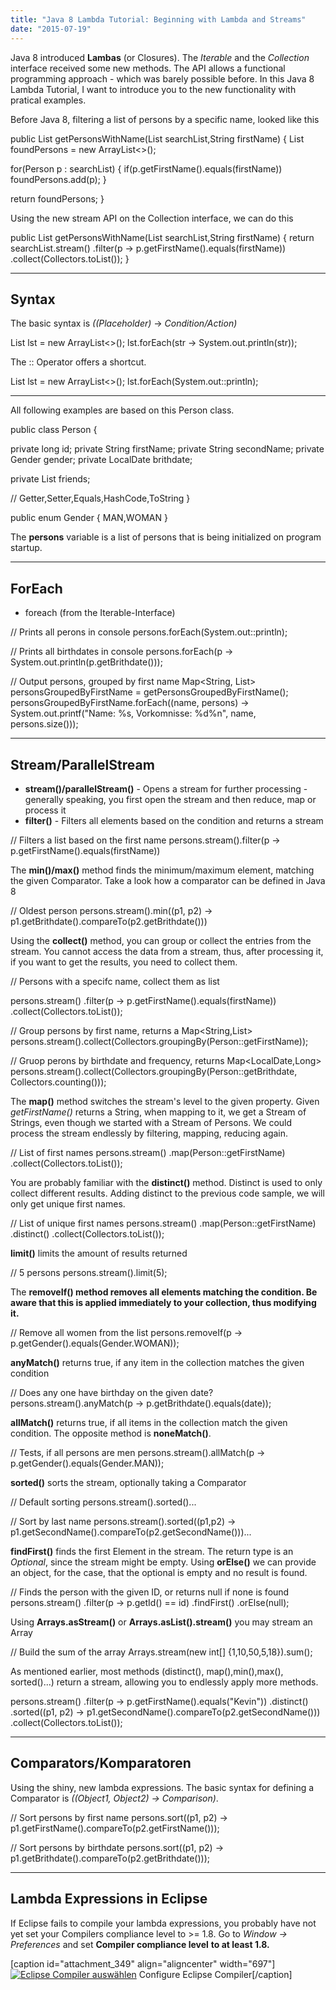 ```yaml
---
title: "Java 8 Lambda Tutorial: Beginning with Lambda and Streams"
date: "2015-07-19"
---
```


Java 8 introduced **Lambas** (or Closures). The _Iterable_ and the _Collection_ interface received some new methods. The API allows a functional programming approach - which was barely possible before. In this Java 8 Lambda Tutorial, I want to introduce you to the new functionality with pratical examples.

Before Java 8, filtering a list of persons by a specific name, looked like this

public List<Person> getPersonsWithName(List<Person> searchList,String firstName)
{
 List<Person> foundPersons = new ArrayList<>();
 
 for(Person p : searchList)
 {
     if(p.getFirstName().equals(firstName))
       foundPersons.add(p);
 }
 
 return foundPersons;
}

Using the new stream API on the Collection interface, we can do this

public List<Person> getPersonsWithName(List<Person> searchList,String firstName)
{
  return searchList.stream()
      .filter(p -> p.getFirstName().equals(firstName))
      .collect(Collectors.toList());
}

* * *

## Syntax

The basic syntax is _((Placeholder)_ -> _Condition/Action)_

List<String> lst = new ArrayList<>();
lst.forEach(str -> System.out.println(str));

The :: Operator offers a shortcut.

List<String> lst = new ArrayList<>();
lst.forEach(System.out::println);

* * *

All following examples are based on this Person class.

public class Person {

  private long id;
  private String firstName;
  private String secondName;
  private Gender gender;
  private LocalDate brithdate;

  private List<Person> friends;

  // Getter,Setter,Equals,HashCode,ToString
}

public enum Gender {
    MAN,WOMAN
}

The **persons** variable is a list of persons that is being initialized on program startup.

* * *

## ForEach

- foreach (from the Iterable-Interface)

// Prints all perons in console
persons.forEach(System.out::println);

// Prints all birthdates in console
persons.forEach(p -> System.out.println(p.getBrithdate()));

// Output persons, grouped by first name
Map<String, List<Person>> personsGroupedByFirstName = getPersonsGroupedByFirstName();
personsGroupedByFirstName.forEach((name, persons) -> System.out.printf("Name: %s, Vorkomnisse: %d%n", name, persons.size()));

* * *

## Stream/ParallelStream

- **stream()/parallelStream()** - Opens a stream for further processing - generally speaking, you first open the stream and then reduce, map or process it
- **filter()** \- Filters all elements based on the condition and returns a stream

// Filters a list based on the first name
persons.stream().filter(p -> p.getFirstName().equals(firstName))

The **min()/max()** method finds the minimum/maximum element, matching the given Comparator. Take a look how a comparator can be defined in Java 8

// Oldest person
persons.stream().min((p1, p2) -> p1.getBrithdate().compareTo(p2.getBrithdate()))

Using the **collect()** method, you can group or collect the entries from the stream. You cannot access the data from a stream, thus, after processing it, if you want to get the results, you need to collect them.

// Persons with a specifc name, collect them as list

persons.stream()
       .filter(p -> p.getFirstName().equals(firstName))
       .collect(Collectors.toList());

// Group persons by first name, returns a Map<String,List<Person>>
persons.stream().collect(Collectors.groupingBy(Person::getFirstName));

// Gruop perons by birthdate and frequency, returns Map<LocalDate,Long>
persons.stream().collect(Collectors.groupingBy(Person::getBrithdate, Collectors.counting()));

The **map()** method switches the stream's level to the given property. Given _getFirstName()_ returns a String, when mapping to it, we get a Stream of Strings, even though we started with a Stream of Persons. We could process the stream endlessly by filtering, mapping, reducing again.

// List of first names 
persons.stream()
       .map(Person::getFirstName)
       .collect(Collectors.toList());

You are probably familiar with the **distinct()** method. Distinct is used to only collect different results. Adding distinct to the previous code sample, we will only get unique first names.

// List of unique first names 
persons.stream()
       .map(Person::getFirstName)
       .distinct()
       .collect(Collectors.toList());

**limit()** limits the amount of results returned

// 5 persons
persons.stream().limit(5);

The **removeIf() method removes all elements matching the condition. Be aware that this is applied immediately to your collection, thus modifying it.**

// Remove all women from the list
persons.removeIf(p -> p.getGender().equals(Gender.WOMAN));

**anyMatch()** returns true, if any item in the collection matches the given condition

// Does any one have birthday on the given date?
persons.stream().anyMatch(p -> p.getBrithdate().equals(date));

**allMatch()** returns true, if all items in the collection match the given condition. The opposite method is **noneMatch()**.

// Tests, if all persons are men
persons.stream().allMatch(p -> p.getGender().equals(Gender.MAN));

**sorted()** sorts the stream, optionally taking a Comparator

// Default sorting
persons.stream().sorted()...

// Sort by last name
persons.stream().sorted((p1,p2) -> p1.getSecondName().compareTo(p2.getSecondName()))...

**findFirst()** finds the first Element in the stream. The return type is an _Optional<T>_, since the stream might be empty. Using **orElse()** we can provide an object, for the case, that the optional is empty and no result is found.

// Finds the person with the given ID, or returns null if none is found
persons.stream()
       .filter(p -> p.getId() == id)
       .findFirst()
       .orElse(null);

Using **Arrays.asStream()** or **Arrays.asList().stream()** you may stream an Array

// Build the sum of the array
Arrays.stream(new int\[\] {1,10,50,5,18}).sum();

As mentioned earlier, most methods (distinct(), map(),min(),max(), sorted()...) return a stream, allowing you to endlessly apply more methods.

persons.stream()
       .filter(p -> p.getFirstName().equals("Kevin"))
       .distinct()
       .sorted((p1, p2) -> p1.getSecondName().compareTo(p2.getSecondName()))
       .collect(Collectors.toList());

* * *

## Comparators/Komparatoren

Using the shiny, new lambda expressions. The basic syntax for defining a Comparator is _((Object1, Object2) -> Comparison)_.

// Sort persons by first name
persons.sort((p1, p2) -> p1.getFirstName().compareTo(p2.getFirstName()));

// Sort persons by birthdate
persons.sort((p1, p2) -> p1.getBrithdate().compareTo(p2.getBrithdate()));

* * *

## Lambda Expressions in Eclipse

If Eclipse fails to compile your lambda expressions, you probably have not yet set your Compilers compliance level to >= 1.8. Go to _Window -> Preferences_ and set **Compiler compliance level** **to at least 1.8.**

\[caption id="attachment\_349" align="aligncenter" width="697"\][![Eclipse Compiler auswählen](https://kevcodez.de/wp-content/uploads/2015/07/eclipse-compiler-settings.png)](https://kevcodez.de/wp-content/uploads/2015/07/eclipse-compiler-settings.png) Configure Eclipse Compiler\[/caption\]
